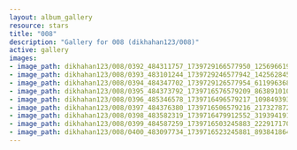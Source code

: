 ```yaml
---
layout: album_gallery
resource: stars
title: "008"
description: "Gallery for 008 (dikhahan123/008)"
active: gallery
images:
- image_path: dikhahan123/008/0392_484311757_1739729166577950_1256966194365343525_n.jpg
- image_path: dikhahan123/008/0393_483101244_1739729246577942_1425628458903865709_n.jpg
- image_path: dikhahan123/008/0394_484347702_1739729126577954_6119963688919080013_n.jpg
- image_path: dikhahan123/008/0395_484373792_1739716576579209_8638910102517148340_n.jpg
- image_path: dikhahan123/008/0396_485346578_1739716496579217_1098493938040877079_n.jpg
- image_path: dikhahan123/008/0397_484376380_1739716506579216_2173278722513218869_n.jpg
- image_path: dikhahan123/008/0398_483582319_1739716479912552_3193941914813507306_n.jpg
- image_path: dikhahan123/008/0399_484587259_1739716503245883_2229171700940808721_n.jpg
- image_path: dikhahan123/008/0400_483097734_1739716523245881_8938418645266433370_n.jpg
---
```

